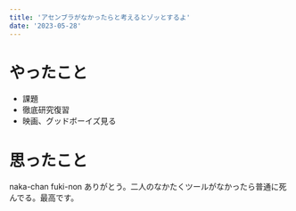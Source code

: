 ```yaml
---
title: 'アセンブラがなかったらと考えるとゾッとするよ'
date: '2023-05-28'
---
```


# やったこと

- 課題
- 徹底研究復習
- 映画、グッドボーイズ見る

# 思ったこと


naka-chan fuki-non ありがとう。二人のなかたくツールがなかったら普通に死んでる。最高です。

